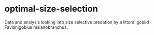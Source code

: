 optimal-size-selection
======================

Data and analysis looking into size selective predation by a littoral gobiid Favionigobius malanobranchus.


